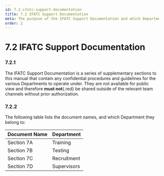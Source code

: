 ```yaml
---
id: 7.2-ifatc-support-documentation
title: 7.2 IFATC Support Documentation
meta: The purpose of the IFATC Support Documentation and which Department each annex belongs to.
order: 2
---
```


# 7.2  IFATC Support Documentation

 

### 7.2.1    

The IFATC Support Documentation is a series of supplementary sections to this manual that contain any confidential procedures and guidelines for the various Departments to operate under. They are not available for public view and therefore **must not**{.red} be shared outside of the relevant team channels without prior authorization.



### 7.2.2

The following table lists the document names, and which Department they belong to:



| Document Name | Department  |
| ------------- | ----------- |
| Section 7A    | Training    |
| Section 7B    | Testing     |
| Section 7C    | Recruitment |
| Section 7D    | Supervisors |

